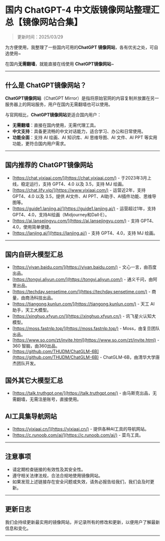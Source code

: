 # 国内 ChatGPT-4 中文版镜像网站整理汇总【镜像网站合集】      

> 更新时间：2025/03/29   

为方便使用，我整理了一些国内可用的**ChatGPT 镜像网站**，各有优劣之处，可自选使用~

在国内**无需翻墙**，就能直接在线使用 **ChatGPT镜像网站**~

---

## 什么是 ChatGPT镜像网站？

**ChatGPT镜像网站**（ChatGPT Mirror）是指将原始官网的内容复制并放置在另一服务器上的网站服务，用户在国内无需翻墙也可以使用。

与官网相比，**ChatGPT镜像网站**更适合国内用户：

- **无需翻墙**：直接在国内使用，无需代理工具。
- **中文支持**：具备更流畅的中文对话能力，适合学习、办公和日常使用。
- **功能全面**：支持 AI 绘画、AI 知识库、AI 思维导图、AI 文件、AI PPT 等实用功能，更符合国内用户需求。

---

## 国内推荐的 ChatGPT镜像网站

- [https://chat.yixiaai.com/](https://chat.yixiaai.com/) - 于2023年3月上线，稳定运行，支持 GPT4、4.0 以及 3.5，支持 MJ 绘画。
- [https://chat.lify.vip/](https://www.yixiaai.com/) - 运营近2年，支持 GPT4、4.0 以及 3.5，提供 AI文件、AI PPT、AI助手、AI插件功能、思维导图等。
- [https://guide1.lanjing.ai/](https://guide1.lanjing.ai/) - 运营超过1年，支持 GPT4、4.0，支持AI绘画（Midjourney和Dall·E）。
- [https://ai.lansejingyu.com/](https://ai.lansejingyu.com/) - 支持 GPT4、4.0，使用简单便捷。
- [https://lanjing.ai/](https://lanjing.ai/) - 支持 GPT4、4.0，支持 MJ 绘画。

---

## 国内自研大模型汇总

- [https://yiyan.baidu.com/](https://yiyan.baidu.com/) - 文心一言，由百度出品。
- [https://tongyi.aliyun.com/](https://tongyi.aliyun.com/) - 通义千问，由阿里出品。
- [https://techday.sensetime.com/](https://techday.sensetime.com/) - 商量，由商汤科技出品。
- [https://tiangong.kunlun.com/](https://tiangong.kunlun.com/) - 天工 AI 助手，天工大模型。
- [https://xinghuo.xfyun.cn/](https://xinghuo.xfyun.cn/) - 讯飞星火认知大模型。
- [https://moss.fastnlp.top/](https://moss.fastnlp.top/) - Moss，由复旦团队出品。
- [https://www.so.com/zt/invite.html](https://www.so.com/zt/invite.html) - 360 智脑，由360出品。
- [https://github.com/THUDM/ChatGLM-6B](https://github.com/THUDM/ChatGLM-6B) - ChatGLM-6B，由清华大学唐杰团队开发。

## 国外其它大模型汇总

- [https://talk.truthgpt.one/](https://talk.truthgpt.one/) - 由马斯克出品，无需翻墙，无需注册账号，直接使用。

## AI工具集导航网站

- [https://yixiaai.cn/](https://yixiaai.cn/) - 提供各种AI工具的导航网站。
- [https://c.runoob.com/ai/](https://c.runoob.com/ai/) - 菜鸟工具。

---

## 注意事项

- 请定期检查链接的有效性及其安全性。
- 遵守相关法律法规，合法合规地使用镜像网站。
- 如果发现上述链接存在安全问题或失效，请务必报告给我们，我们会及时更新。

---

## 更新日志

我们会持续更新最实用的镜像网站，并记录所有的修改和更新，以便用户了解最新信息和变化。

---
